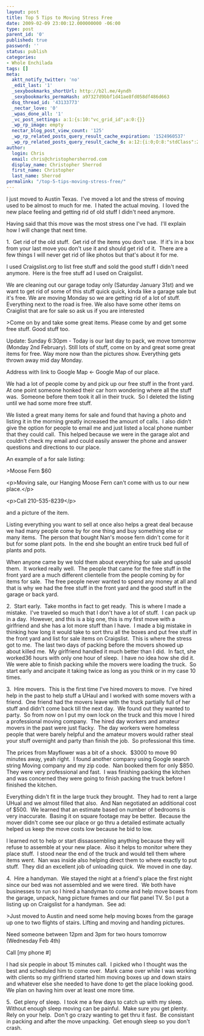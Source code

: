 ```yaml
---
layout: post
title: Top 5 Tips to Moving Stress Free
date: 2009-02-09 23:00:12.000000000 -06:00
type: post
parent_id: '0'
published: true
password: ''
status: publish
categories:
- Whole Enchilada
tags: []
meta:
  aktt_notify_twitter: 'no'
  _edit_last: '1'
  _sexybookmarks_shortUrl: http://b2l.me/4yndh
  _sexybookmarks_permaHash: a97327d9bbf1d41ae8fd058df486d663
  dsq_thread_id: '43133773'
  _nectar_love: '0'
  _wpas_done_all: '1'
  _vc_post_settings: a:1:{s:10:"vc_grid_id";a:0:{}}
  _wp_rp_image: empty
  nectar_blog_post_view_count: '125'
  _wp_rp_related_posts_query_result_cache_expiration: '1524960537'
  _wp_rp_related_posts_query_result_cache_6: a:12:{i:0;O:8:"stdClass":2:{s:7:"post_id";s:3:"686";s:5:"score";s:17:"58.11226682905911";}i:1;O:8:"stdClass":2:{s:7:"post_id";s:3:"717";s:5:"score";s:17:"52.01762754440087";}i:2;O:8:"stdClass":2:{s:7:"post_id";s:4:"2074";s:5:"score";s:18:"46.820495607589315";}i:3;O:8:"stdClass":2:{s:7:"post_id";s:4:"2861";s:5:"score";s:15:"45.922988259751";}i:4;O:8:"stdClass":2:{s:7:"post_id";s:4:"8086";s:5:"score";s:17:"43.96132975371917";}i:5;O:8:"stdClass":2:{s:7:"post_id";s:3:"389";s:5:"score";s:17:"41.89511194829872";}i:6;O:8:"stdClass":2:{s:7:"post_id";s:4:"1347";s:5:"score";s:18:"41.084181732082385";}i:7;O:8:"stdClass":2:{s:7:"post_id";s:3:"722";s:5:"score";s:17:"40.72585632293946";}i:8;O:8:"stdClass":2:{s:7:"post_id";s:4:"4580";s:5:"score";s:18:"39.356251906072195";}i:9;O:8:"stdClass":2:{s:7:"post_id";s:3:"850";s:5:"score";s:18:"39.356251906072195";}i:10;O:8:"stdClass":2:{s:7:"post_id";s:3:"645";s:5:"score";s:18:"39.356251906072195";}i:11;O:8:"stdClass":2:{s:7:"post_id";s:3:"741";s:5:"score";s:18:"37.170077080516116";}}
author:
  login: Chris
  email: chris@christophersherrod.com
  display_name: Christopher Sherrod
  first_name: Christopher
  last_name: Sherrod
permalink: "/top-5-tips-moving-stress-free/"
---
```

<p>I just moved to Austin Texas.  I've moved a lot and the stress of moving used to be almost to much for me.  I hated the actual moving.  I loved the new place feeling and getting rid of old stuff I didn't need anymore.</p>
<p>Having said that this move was the most stress one I've had.  I'll explain how I will change that next time.</p>
<p>1.  Get rid of the old stuff.  Get rid of the items you don't use.  If it's in a box from your last move you don't use it and should get rid of it.  There are a few things I will never get rid of like photos but that's about it for me.</p>
<p>I used Craigslist.org to list free stuff and sold the good stuff I didn't need anymore.  Here is the free stuff ad I used on Craigslist.</p>
<p>We are cleaning out our garage today only (Saturday January 31st) and we want to get rid of some of this stuff quick quick, kinda like a garage sale but it's free. We are moving Monday so we are getting rid of a lot of stuff. Everything next to the road is free. We also have some other items on Craiglist that are for sale so ask us if you are interested</p>
>Come on by and take some great items. Please come by and get some free stuff. Good stuff too.</p>
<p>Update: Sunday 6:30pm - Today is our last day to pack, we move tomorrow (Monday 2nd February). Still lots of stuff, come on by and great some great items for free. Way more now than the pictures show. Everything gets thrown away mid day Monday.</p>
<p>Address with link to Google Map &lt;- Google Map of our place.</p></blockquote>
<p>We had a lot of people come by and pick up our free stuff in the front yard.  At one point someone honked their car horn wondering where all the stuff was.  Someone before them took it all in their truck.  So I deleted the listing until we had some more free stuff.</p>
<p>We listed a great many items for sale and found that having a photo and listing it in the morning greatly increased the amount of calls.  I also didn't give the option for people to email me and just listed a local phone number that they could call.  This helped because we were in the garage alot and couldn't check my email and could easily answer the phone and answer questions and directions to our place.</p>
<p>An example of a for sale listing:</p>
>Moose Fern $60</p>
<p>&lt;p&gt;Moving sale, our Hanging Moose Fern can't come with us to our new place.&lt;/p&gt;</p>
<p>&lt;p&gt;Call 210-535-8239&lt;/p&gt;</p>
<p>and a picture of the item.</p></blockquote>
<p>Listing everything you want to sell at once also helps a great deal because we had many people come by for one thing and buy something else or many items.  The person that bought Nan's moose fern didn't come for it but for some plant pots.  In the end she bought an entire truck bed full of plants and pots.</p>
<p>When anyone came by we told them about everything for sale and upsold them.  It worked really well.  The people that came for the free stuff in the front yard are a much different clientelle from the people coming by for items for sale.  The free people never wanted to spend any money at all and that is why we had the free stuff in the front yard and the good stuff in the garage or back yard.</p>
<p>2.  Start early.  Take months in fact to get ready.  This is where I made a mistake.  I've traveled so much that I don't have a lot of stuff.  I can pack up in a day.  However, and this is a big one, this is my first move with a girlfriend and she has a lot more stuff than I have.  I made a big mistake in thinking how long it would take to sort thru all the boxes and put free stuff in the front yard and list for sale items on Craigslist.  This is where the stress got to me.  The last two days of packing before the movers showed up about killed me.  My girlfriend handled it much better than I did.  In fact, she worked36 hours with only one hour of sleep.  I have no idea how she did it.  We were able to finish packing while the movers were loading the truck.  So start early and ancipate it taking twice as long as you think or in my case 10 times.</p>
<p>3.  Hire movers.  This is the first time I've hired movers to move.  I've hired help in the past to help stuff a UHaul and I worked with some movers with a friend.  One friend had the movers leave with the truck partially full of her stuff and didn't come back till the next day.  We found out they wanted to party.  So from now on I put my own lock on the truck and this move I hired a professional moving company.  The hired day workers and amateur movers in the past were just flacky.  The day workers were homeless people that were barely helpful and the amateur movers would rather steal your stuff overnight and party than finish the job.  So professional this time.</p>
<p>The prices from Mayflower was a bit of a shock.  $3000 to move 90 minutes away, yeah right.  I found another company using Google search string Moving company and my zip code.  Nan booked them for only $850.  They were very professional and fast.  I was finishing packing the kitchen and was concerned they were going to finish packing the truck before I finished the kitchen.</p>
<p>Everything didn't fit in the large truck they brought.  They had to rent a large UHual and we almost filled that also.  And Nan negotiated an additional cost of $500.  We learned that an estimate based on number of bedrooms is very inaccurate.  Basing it on square footage may be better.  Because the mover didn't come see our place or go thru a detailed estimate actually helped us keep the move costs low because he bid to low.</p>
<p>I learned not to help or start dissassembling anything because they will refuse to assemble at your new place.  Also it helps to monitor where they place stuff.  I stood near the end of the truck and would tell them where items went.  Nan was inside also helping direct them to where exactly to put stuff.  They did an excellent job of unloading quick.  We moved in one day.</p>
<p>4.  Hire a handyman.  We stayed the night at a friend's place the first night since our bed was not assembled and we were tired.  We both have businesses to run so I hired a handyman to come and help move boxes from the garage, unpack, hang picture frames and our flat panel TV. So I put a listing up on Craigslist for a handyman.  See ad:</p>
>Just moved to Austin and need some help moving boxes from the garage up one to two flights of stairs. Lifting and moving and handing pictures.</p>
<p>Need someone between 12pm and 3pm for two hours tomorrow (Wednesday Feb 4th)</p>
<p>Call [my phone #]</p></blockquote>
<p>I had six people in about 15 minutes call.  I picked who I thought was the best and scheduled him to come over.  Mark came over while I was working with clients so my girlfriend started him moving boxes up and down stairs and whatever else she needed to have done to get the place looking good.  We plan on having him over at least one more time.</p>
<p>5.  Get pleny of sleep.  I took me a few days to catch up with my sleep.  Without enough sleep moving can be painful.  Make sure you get plenty.  Rely on your help.  Don't go crazy wanting to get thru it fast.  Be consistant in packing and after the move unpacking.  Get enough sleep so you don't crash.</p>

